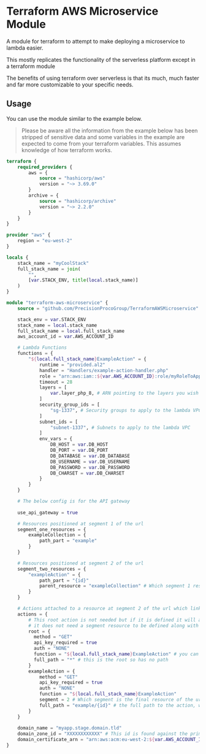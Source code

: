 # Terraform AWS Microservice Module

A module for terraform to attempt to make deploying a microservice to lambda easier.

This mostly replicates the functionality of the serverless platform except in a terraform module

The benefits of using terraform over serverless is that its much, much faster and far more customizable to your specific needs.

## Usage

You can use the module similar to the example below.

> Please be aware all the information from the example below has
been stripped of sensitive data and some variables in the example are expected to come from your terraform variables. 
This assumes knowledge of how terraform works.

```terraform
terraform {
    required_providers {
        aws = {
            source = "hashicorp/aws"
            version = "~> 3.69.0"
        }
        archive = {
            source = "hashicorp/archive"
            version = "~> 2.2.0"
        }
    }
}

provider "aws" {
    region = "eu-west-2"
}

locals {
    stack_name = "myCoolStack"
    full_stack_name = join(
        "",
        [var.STACK_ENV, title(local.stack_name)]
    )
}

module "terraform-aws-microservice" {
    source = "github.com/PrecisionProcoGroup/TerraformAWSMicroservice"

    stack_env = var.STACK_ENV
    stack_name = local.stack_name
    full_stack_name = local.full_stack_name
    aws_account_id = var.AWS_ACCOUNT_ID

    # Lambda Functions
    functions = {
        "${local.full_stack_name}ExampleAction" = {
            runtime = "provided.al2"
            handler = "Handlers/example-action-handler.php"
            role = "arn:aws:iam::${var.AWS_ACCOUNT_ID}:role/myRoleToApplyToLambdas"
            timeout = 28
            layers = [
                var.layer_php_8, # ARN pointing to the layers you wish to use, for example bref for php
            ]
            security_group_ids = [
                "sg-1337", # Security groups to apply to the lambda VPC
            ]
            subnet_ids = [
                "subnet-1337", # Subnets to apply to the lambda VPC
            ]
            env_vars = {
                DB_HOST = var.DB_HOST
                DB_PORT = var.DB_PORT
                DB_DATABASE = var.DB_DATABASE
                DB_USERNAME = var.DB_USERNAME
                DB_PASSWORD = var.DB_PASSWORD
                DB_CHARSET = var.DB_CHARSET
            }
        }
    }

    # The below config is for the API gateway
  
    use_api_gateway = true

    # Resources positioned at segment 1 of the url
    segment_one_resources = {
        exampleCollection = {
            path_part = "example"
        }
    }

    # Resources positioned at segment 2 of the url
    segment_two_resources = {
        "exampleAction" = {
            path_part = "{id}"
            parent_resource = "exampleCollection" # Which segment 1 resource this belongs to  
        }
    }

    # Actions attached to a resource at segment 2 of the url which link to a lambda function
    actions = {
        # This root action is not needed but if it is defined it will automatically attach to the root
        # it does not need a segment resource to be defined along with it
        root = {
          method = "GET"
          api_key_required = true
          auth = "NONE"
          function = "${local.full_stack_name}ExampleAction" # you can map more than 1 action to the same function
          full_path = "*" # this is the root so has no path
        }
        exampleAction = {
            method = "GET"
            api_key_required = true
            auth = "NONE"
            function = "${local.full_stack_name}ExampleAction"
            segment = 2 # Which segment is the final resource of the url of the action  
            full_path = "example/{id}" # the full path to the action, without a leading forward slash
        }
    }
  
    domain_name = "myapp.stage.domain.tld"
    domain_zone_id = "XXXXXXXXXXXX" # This id is found against the primary domain zone (e.g. domain.tld) once added to your account in aws
    domain_certificate_arn = "arn:aws:acm:eu-west-2:${var.AWS_ACCOUNT_ID}:certificate/xxxxxxxx-xxxx-xxxx-xxxx-xxxxxxxxxxxx" # This is the certificate ARN which you will need to request for the domain you plan to use via aws UI first 
}
```


